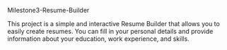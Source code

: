 Milestone3-Resume-Builder

This project is a simple and interactive Resume Builder that allows you to easily create resumes. You can fill in your personal details and provide information about your education, work experience, and skills.
